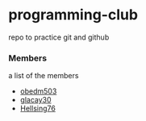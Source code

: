 # programming-club

repo to practice git and github

### Members

a list of the members
- [obedm503](https://ncai-developers.github.io/programming-club/obedm503/)
- [glacay30](https://ncai-developers.github.io/programming-club/glacay30/)
- [Hellsing76](https://ncai-developers.github.io/programming-club/Hellsing76/)
